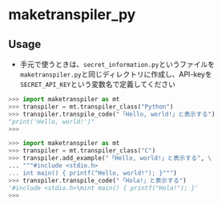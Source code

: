 # maketranspiler_py

## Usage

- 手元で使うときは、`secret_information.py`というファイルを`maketranspiler.py`と同じディレクトリに作成し、API-keyを`SECRET_API_KEY`という変数名で定義してください

```py
>>> import maketranspiler as mt
>>> transpiler = mt.transpiler_class("Python")
>>> transpiler.transpile_code("「Hello, world!」と表示する")
"print('Hello, world!')"
>>>
```

```py
>>> import maketranspiler as mt
>>> transpiler = mt.transpiler_class("C")
>>> transpiler.add_example("「Hello, world!」と表示する", \
... """#include <stdio.h>
... int main() { printf("Hello, world!"); }""")
>>> transpiler.transpile_code("「Hola!」と表示する")
'#include <stdio.h>\nint main() { printf("Hola!"); }'
>>>
```
